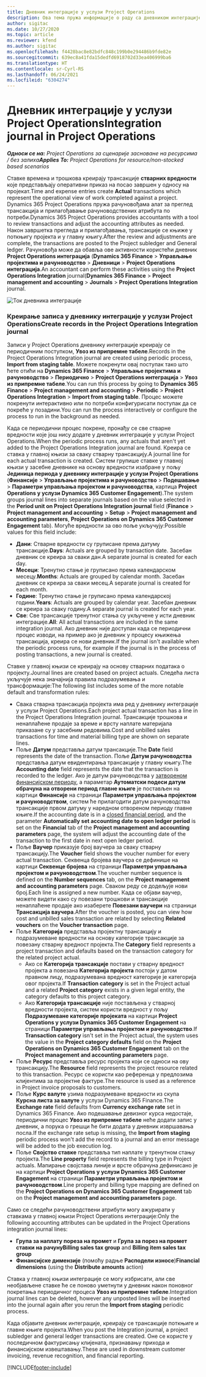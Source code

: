 ```yaml
---
title: Дневник интеграције у услузи Project Operations
description: Ова тема пружа информације о раду са дневником интеграције у услузи Project Operations.
author: sigitac
ms.date: 10/27/2020
ms.topic: article
ms.reviewer: kfend
ms.author: sigitac
ms.openlocfilehash: f4428bac8e82bdfc848c199b0e294486b9fde82e
ms.sourcegitcommit: 639ec8a41fda15dedfd6918702d33ea406999ba6
ms.translationtype: HT
ms.contentlocale: sr-Cyrl-RS
ms.lasthandoff: 06/24/2021
ms.locfileid: "6304274"
---
```

# <a name="integration-journal-in-project-operations"></a><span data-ttu-id="9be25-103">Дневник интеграције у услузи Project Operations</span><span class="sxs-lookup"><span data-stu-id="9be25-103">Integration journal in Project Operations</span></span>

<span data-ttu-id="9be25-104">_**Односи се на:** Project Operations за сценарије засноване на ресурсима / без залиха_</span><span class="sxs-lookup"><span data-stu-id="9be25-104">_**Applies To:** Project Operations for resource/non-stocked based scenarios_</span></span>

<span data-ttu-id="9be25-105">Ставке времена и трошкова креирају трансакције **стварних вредности** које представљају оперативни приказ на посао завршен у односу на пројекат.</span><span class="sxs-lookup"><span data-stu-id="9be25-105">Time and expense entries create **Actual** transactions which represent the operational view of work completed against a project.</span></span> <span data-ttu-id="9be25-106">Dynamics 365 Project Operations пружа рачуновођама алат за преглед трансакција и прилагођавање рачуноводствених атрибута по потреби.</span><span class="sxs-lookup"><span data-stu-id="9be25-106">Dynamics 365 Project Operations provides accountants with a tool to review transactions and adjust the accounting attributes as needed.</span></span> <span data-ttu-id="9be25-107">Након завршетка прегледа и прилагођавања, трансакције се књиже у поткњигу пројекта и у главну књигу.</span><span class="sxs-lookup"><span data-stu-id="9be25-107">After the review and adjustments are complete, the transactions are posted to the Project subledger and General ledger.</span></span> <span data-ttu-id="9be25-108">Рачуновођа може да обавља ове активности користећи дневник **Project Operations интеграција** (**Dynamics 365 Finance** > **Управљање пројектима и рачуноводство** > **Дневници** > **Project Operations интеграција**.</span><span class="sxs-lookup"><span data-stu-id="9be25-108">An accountant can perform these activities using the **Project Operations Integration** journal(**Dynamics 365 Finance** > **Project management and accounting** > **Journals** > **Project Operations Integration** journal.</span></span>

![Ток дневника интеграције](./media/IntegrationJournal.png)

### <a name="create-records-in-the-project-operations-integration-journal"></a><span data-ttu-id="9be25-110">Креирање записа у дневнику интеграције у услузи Project Operations</span><span class="sxs-lookup"><span data-stu-id="9be25-110">Create records in the Project Operations Integration journal</span></span>

<span data-ttu-id="9be25-111">Записи у Project Operations дневнику интеграције креирају се периодичним поступком, **Увоз из припремне табеле**.</span><span class="sxs-lookup"><span data-stu-id="9be25-111">Records in the Project Operations Integration journal are created using periodic process, **Import from staging table**.</span></span> <span data-ttu-id="9be25-112">Можете покренути овај поступак тако што ћете отићи на **Dynamics 365 Finance** > **Управљање пројектима и рачуноводство** > **Периодично** > **Project Operations интеграција** > **Увоз из припремне табеле**.</span><span class="sxs-lookup"><span data-stu-id="9be25-112">You can run this process by going to **Dynamics 365 Finance** > **Project management and accounting** > **Periodic** > **Project Operations Integration** > **Import from staging table**.</span></span> <span data-ttu-id="9be25-113">Процес можете покренути интерактивно или по потреби конфигурисати поступак да се покреће у позадини.</span><span class="sxs-lookup"><span data-stu-id="9be25-113">You can run the process interactively or configure the process to run in the background as needed.</span></span>

<span data-ttu-id="9be25-114">Када се периодични процес покрене, пронађу се све стварне вредности које још нису додате у дневник интеграције у услузи Project Operations.</span><span class="sxs-lookup"><span data-stu-id="9be25-114">When the periodic process runs, any actuals that aren't yet added to the Project Operations Integration journal are found.</span></span> <span data-ttu-id="9be25-115">Креира се ставка у главној књизи за сваку стварну трансакцију.</span><span class="sxs-lookup"><span data-stu-id="9be25-115">A journal line for each actual transaction is created.</span></span>
<span data-ttu-id="9be25-116">Систем групише ставке у главној књизи у засебне дневнике на основу вредности изабране у пољу **Јединица периода у дневнику интеграције у услузи Project Operations** (**Финансије** > **Управљање пројектима и рачуноводство** > **Подешавање** > **Параметри управљања пројектом и рачуноводства**, картица **Project Operations у услузи Dynamics 365 Customer Engagement**).</span><span class="sxs-lookup"><span data-stu-id="9be25-116">The system groups journal lines into separate journals based on the value selected in the **Period unit on Project Operations Integration journal** field (**Finance** > **Project management and accounting** > **Setup** > **Project management and accounting parameters**, **Project Operations on Dynamics 365 Customer Engagement** tab).</span></span> <span data-ttu-id="9be25-117">Могуће вредности за ово поље укључују:</span><span class="sxs-lookup"><span data-stu-id="9be25-117">Possible values for this field include:</span></span>

  - <span data-ttu-id="9be25-118">**Дани**: Стварне вредности су груписане према датуму трансакције.</span><span class="sxs-lookup"><span data-stu-id="9be25-118">**Days**: Actuals are grouped by transaction date.</span></span> <span data-ttu-id="9be25-119">Засебан дневник се креира за сваки дан.</span><span class="sxs-lookup"><span data-stu-id="9be25-119">A separate journal is created for each day.</span></span>
  - <span data-ttu-id="9be25-120">**Месеци**: Тренутно стање је груписано према календарском месецу.</span><span class="sxs-lookup"><span data-stu-id="9be25-120">**Months**: Actuals are grouped by calendar month.</span></span> <span data-ttu-id="9be25-121">Засебан дневник се креира за сваки месец.</span><span class="sxs-lookup"><span data-stu-id="9be25-121">A separate journal is created for each month.</span></span>
  - <span data-ttu-id="9be25-122">**Године**: Тренутно стање је груписано према календарској години.</span><span class="sxs-lookup"><span data-stu-id="9be25-122">**Years**: Actuals are grouped by calendar year.</span></span> <span data-ttu-id="9be25-123">Засебан дневник се креира за сваку годину.</span><span class="sxs-lookup"><span data-stu-id="9be25-123">A separate journal is created for each year.</span></span>
  - <span data-ttu-id="9be25-124">**Све**: Све трансакције тренутног стања су укључене у исти дневник интеграције.</span><span class="sxs-lookup"><span data-stu-id="9be25-124">**All**: All actual transactions are included in the same integration journal.</span></span> <span data-ttu-id="9be25-125">Ако дневник није доступан када се периодични процес изводи, на пример ако је дневник у процесу књижења трансакција, креира се нови дневник.</span><span class="sxs-lookup"><span data-stu-id="9be25-125">If the journal isn't available when the periodic process runs, for example if the journal is in the process of posting transactions, a new journal is created.</span></span>

<span data-ttu-id="9be25-126">Ставке у главној књизи се креирају на основу стварних података о пројекту.</span><span class="sxs-lookup"><span data-stu-id="9be25-126">Journal lines are created based on project actuals.</span></span> <span data-ttu-id="9be25-127">Следећа листа укључује нека значајнија правила подразумевања и трансформације:</span><span class="sxs-lookup"><span data-stu-id="9be25-127">The following list includes some of the more notable default and transformation rules:</span></span>

  - <span data-ttu-id="9be25-128">Свака стварна трансакција пројекта има ред у дневнику интеграције у услузи Project Operations.</span><span class="sxs-lookup"><span data-stu-id="9be25-128">Each project actual transaction has a line in the Project Operations Integration journal.</span></span> <span data-ttu-id="9be25-129">Трансакције трошкова и ненаплаћене продаје за време и врсту наплате материјала приказане су у засебним редовима.</span><span class="sxs-lookup"><span data-stu-id="9be25-129">Cost and unbilled sales transactions for time and material billing type are shown on separate lines.</span></span>
  - <span data-ttu-id="9be25-130">Поље **Датум** представља датум трансакције.</span><span class="sxs-lookup"><span data-stu-id="9be25-130">The **Date** field represents the date of the transaction.</span></span> <span data-ttu-id="9be25-131">Поље **Датум рачуноводства** представља датум евидентирања трансакције у главну књигу.</span><span class="sxs-lookup"><span data-stu-id="9be25-131">The **Accounting date** field represents the date that the transaction is recorded to the ledger.</span></span> <span data-ttu-id="9be25-132">Ако је датум рачуноводства у [затвореном финансијском периоду](/dynamics365/finance/general-ledger/close-general-ledger-at-period-end), а параметар **Аутоматски подеси датум обрачуна на отворени период главне књиге** је постављен на картици **Финансије** на страници **Параметри управљања пројектом и рачуноводством**, систем ће прилагодити датум рачуноводства трансакције првом датуму у наредном отвореном периоду главне књиге.</span><span class="sxs-lookup"><span data-stu-id="9be25-132">If the accounting date is in a [closed financial period](/dynamics365/finance/general-ledger/close-general-ledger-at-period-end), and the parameter **Automatically set accounting date to open ledger period** is set on the **Financial** tab of the **Project management and accounting parameters** page, the system will adjust the accounting date of the transaction to the first date in next open ledger period.</span></span>
  - <span data-ttu-id="9be25-133">Поље **Ваучер** приказује број ваучера за сваку стварну трансакцију.</span><span class="sxs-lookup"><span data-stu-id="9be25-133">The **Voucher** field shows the voucher number for every actual transaction.</span></span> <span data-ttu-id="9be25-134">Секвенца бројева ваучера се дефинише на картици **Секвенце бројева** на страници **Параметри управљања пројектом и рачуноводством**.</span><span class="sxs-lookup"><span data-stu-id="9be25-134">The voucher number sequence is defined on the **Number sequences** tab, on the **Project management and accounting parameters** page.</span></span> <span data-ttu-id="9be25-135">Сваком реду се додељује нови број.</span><span class="sxs-lookup"><span data-stu-id="9be25-135">Each line is assigned a new number.</span></span> <span data-ttu-id="9be25-136">Када се објави ваучер, можете видети како су повезани трошкови и трансакције ненаплаћене продаје ако изаберете **Повезани ваучери** на страници **Трансакција ваучера**.</span><span class="sxs-lookup"><span data-stu-id="9be25-136">After the voucher is posted, you can view how cost and unbilled sales transaction are related by selecting **Related vouchers** on the **Voucher transaction** page.</span></span>
  - <span data-ttu-id="9be25-137">Поље **Категорија** представља пројектну трансакцију и подразумеване вредности на основу категорије трансакције за повезану стварну вредност пројекта.</span><span class="sxs-lookup"><span data-stu-id="9be25-137">The **Category** field represents a project transaction and defaults based on the transaction category for the related project actual.</span></span>
    - <span data-ttu-id="9be25-138">Ако се **Категорија трансакције** постави у стварну вредност пројекта а повезана **Категорија пројекта** постоји у датом правном лицу, подразумевана вредност категорије је категорија овог пројекта.</span><span class="sxs-lookup"><span data-stu-id="9be25-138">If **Transaction category** is set in the Project actual and a related **Project category** exists in a given legal entity, the category defaults to this project category.</span></span>
    - <span data-ttu-id="9be25-139">Ако **Категорија трансакције** није постављена у стварној вредности пројекта, систем користи вредност у пољу **Подразумеване категорије пројеката** на картици **Project Operations у услузи Dynamics 365 Customer Engagement** на страници **Параметри управљања пројектом и рачуноводство**.</span><span class="sxs-lookup"><span data-stu-id="9be25-139">If **Transaction category** isn't set in the Project actual, the system uses the value in the **Project category defaults** field on the **Project Operations on Dynamics 365 Customer Engagement** tab on the **Project management and accounting parameters** page.</span></span>
  - <span data-ttu-id="9be25-140">Поље **Ресурс** представља ресурс пројекта који се односи на ову трансакцију.</span><span class="sxs-lookup"><span data-stu-id="9be25-140">The **Resource** field represents the project resource related to this transaction.</span></span> <span data-ttu-id="9be25-141">Ресурс се користи као референца у предлозима клијентима за пројектне фактуре.</span><span class="sxs-lookup"><span data-stu-id="9be25-141">The resource is used as a reference in Project invoice proposals to customers.</span></span>
  - <span data-ttu-id="9be25-142">Поље **Курс валуте** узима подразумеване вредности из скупа **Курсна листа за валуте** у услузи Dynamics 365 Finance.</span><span class="sxs-lookup"><span data-stu-id="9be25-142">The **Exchange rate** field defaults from **Currency exchange rate** set in Dynamics 365 Finance.</span></span> <span data-ttu-id="9be25-143">Ако подешавање девизног курса недостаје, периодични процес **Увоз из припремне табеле** неће додати запис у дневник, а порука о грешци ће бити додата у дневник извршавања посла.</span><span class="sxs-lookup"><span data-stu-id="9be25-143">If the exchange rate setup is missing, the **Import from staging** periodic process won't add the record to a journal and an error message will be added to the job execution log.</span></span>
  - <span data-ttu-id="9be25-144">Поље **Својство ставке** представља тип наплате у тренутном стању пројекта.</span><span class="sxs-lookup"><span data-stu-id="9be25-144">The **Line property** field represents the billing type in Project actuals.</span></span> <span data-ttu-id="9be25-145">Мапирање својстава линије и врсте обрачуна дефинисано је на картици **Project Operations у услузи Dynamics 365 Customer Engagement** на страници **Параметри управљања пројектом и рачуноводством**.</span><span class="sxs-lookup"><span data-stu-id="9be25-145">Line property and billing type mapping are defined on the **Project Operations on Dynamics 365 Customer Engagement** tab on the **Project management and accounting parameters** page.</span></span>

<span data-ttu-id="9be25-146">Само се следећи рачуноводствени атрибути могу ажурирати у ставкама у главној књизи Project Operations интеграције:</span><span class="sxs-lookup"><span data-stu-id="9be25-146">Only the following accounting attributes can be updated in the Project Operations integration journal lines:</span></span>

- <span data-ttu-id="9be25-147">**Група за наплату пореза на промет** и **Група за порез на промет ставки на рачуну**</span><span class="sxs-lookup"><span data-stu-id="9be25-147">**Billing sales tax group** and **Billing item sales tax group**</span></span>
- <span data-ttu-id="9be25-148">**Финансијске димензије** (помоћу радње **Расподели износе**)</span><span class="sxs-lookup"><span data-stu-id="9be25-148">**Financial dimensions** (using the **Distribute amounts** action)</span></span>

<span data-ttu-id="9be25-149">Ставка у главној књизи интеграције се могу избрисати, али све необјављене ставке ће се поново уметнути у дневник након поновног покретања периодичног процеса **Увоз из припремне табеле**.</span><span class="sxs-lookup"><span data-stu-id="9be25-149">Integration journal lines can be deleted, however any unposted lines will be inserted into the journal again after you rerun the **Import from staging** periodic process.</span></span>

<span data-ttu-id="9be25-150">Када објавите дневник интеграције, креирају се трансакције поткњиге и главне књиге пројекта.</span><span class="sxs-lookup"><span data-stu-id="9be25-150">When you post the Integration journal, a project subledger and general ledger transactions are created.</span></span> <span data-ttu-id="9be25-151">Оне се користе у последичном фактурисању клијената, признавању прихода и финансијском извештавању.</span><span class="sxs-lookup"><span data-stu-id="9be25-151">These are used in downstream customer invoicing, revenue recognition, and financial reporting.</span></span>


[!INCLUDE[footer-include](../includes/footer-banner.md)]
